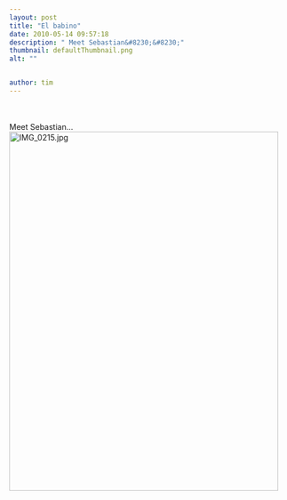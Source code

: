 ```yaml
---
layout: post
title: "El babino"
date: 2010-05-14 09:57:18
description: " Meet Sebastian&#8230;&#8230;"
thumbnail: defaultThumbnail.png
alt: ""


author: tim
---
```


<p><br /><br />
Meet Sebastian...<br />
<img alt="IMG_0215.jpg" src="http://donkeyontheedge.com/IMG_0215.jpg" width="484" height="646"  style="" /></p>

